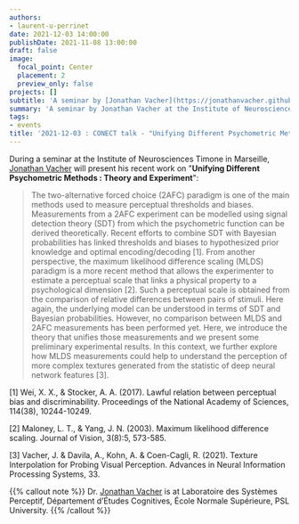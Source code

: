 ```yaml
---
authors:
- laurent-u-perrinet
date: 2021-12-03 14:00:00
publishDate: 2021-11-08 13:00:00
draft: false
image:
  focal_point: Center
  placement: 2
  preview_only: false
projects: []
subtitle: 'A seminar by [Jonathan Vacher](https://jonathanvacher.github.io/) at the Institute of Neurosciences Timone in Marseille.'
summary: 'A seminar by Jonathan Vacher at the Institute of Neurosciences Timone in Marseille.'
tags:
- events
title: '2021-12-03 : CONECT talk - "Unifying Different Psychometric Methods : Theory and Experiment" (Jonathan Vacher)'
---
```


During a seminar at the Institute of Neurosciences Timone in Marseille, [Jonathan Vacher](https://jonathanvacher.github.io/) will present his recent work on "**Unifying Different Psychometric Methods : Theory and Experiment**":

> The two-alternative forced choice (2AFC) paradigm is one of the main methods used to measure perceptual thresholds and biases. Measurements from a 2AFC experiment can be modelled using signal detection theory (SDT) from which the psychometric function can be derived theoretically. Recent efforts to combine SDT with Bayesian probabilities has linked thresholds and biases to hypothesized prior knowledge and optimal encoding/decoding [1]. From another perspective, the maximum likelihood difference scaling (MLDS) paradigm is a more recent method that allows the experimenter to estimate a perceptual scale that links a physical property to a psychological dimension [2]. Such a perceptual scale is obtained from the comparison of relative differences between pairs of stimuli. Here again, the underlying model can be understood in terms of SDT and Bayesian probabilities. However, no comparison between MLDS and 2AFC measurements has been performed yet. Here, we introduce the theory that unifies those measurements and we present some preliminary experimental results. In this context, we further explore how MLDS measurements could help to understand the perception of more complex textures generated from the statistic of deep neural network features [3].

[1] Wei, X. X., & Stocker, A. A. (2017). Lawful relation between perceptual bias and discriminability. Proceedings of the National Academy of Sciences, 114(38), 10244-10249.

[2] Maloney, L. T., & Yang, J. N. (2003). Maximum likelihood difference scaling. Journal of Vision, 3(8):5, 573-585.

[3] Vacher, J. & Davila, A., Kohn, A. & Coen-Cagli, R. (2021). Texture Interpolation for Probing Visual Perception. Advances in Neural Information Processing Systems, 33.

{{% callout note %}}
Dr. [Jonathan Vacher](https://jonathanvacher.github.io/) is at Laboratoire des Systèmes Perceptif, Département d’Études Cognitives, École Normale
Supérieure, PSL University.
{{% /callout %}}
